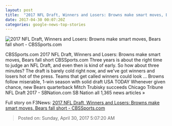 ```yaml
---
layout: post
title:  "2017 NFL Draft, Winners and Losers: Browns make smart moves, Bears fall short - CBSSports.com"
date: 2017-04-30 00:07:20Z
categories: google-news-top-stories
---
```


![2017 NFL Draft, Winners and Losers: Browns make smart moves, Bears fall short - CBSSports.com](http://sportshub.cbsistatic.com/i/r/2017/04/29/ee26e310-2f19-432e-bdd0-0cd2ea919599/thumbnail/770x433/22453fdc40dbc3167c510fc69cc5c2c0/2017-nfl-draft-winners-and-losers-browns-bears-panthers-saints.jpg)

CBSSports.com 2017 NFL Draft, Winners and Losers: Browns make smart moves, Bears fall short CBSSports.com Three years is about the right time to judge an NFL Draft, and even then is kind of early. So how about three minutes? The draft is barely cold right now, and we've got winners and losers hot of the press. Teams that get called winners could look ... Browns follow miserable, 1-win season with solid draft USA TODAY Whenever given chance, new Bears quarterback Mitch Trubisky succeeds Chicago Tribune NFL Draft 2017 - SBNation.com SB Nation all 1,365 news articles »


Full story on F3News: [2017 NFL Draft, Winners and Losers: Browns make smart moves, Bears fall short - CBSSports.com](http://www.f3nws.com/n/DZtYmC)

> Posted on: Sunday, April 30, 2017 5:07:20 AM
